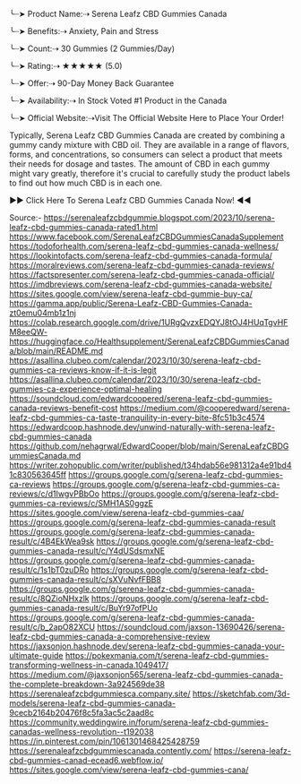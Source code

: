 ╰┈➤ Product Name:⇢ Serena Leafz CBD Gummies Canada

╰┈➤ Benefits:⇢ Anxiety, Pain and Stress

╰┈➤ Count:⇢ 30 Gummies (2 Gummies/Day)

╰┈➤ Rating:⇢ ★★★★★ (5.0)

╰┈➤ Offer:⇢ 90-Day Money Back Guarantee

╰┈➤ Availability:⇢ In Stock Voted #1 Product in the Canada

╰┈➤ Official Website:⇢Visit The Official Website Here to Place Your Order!



Typically, Serena Leafz CBD Gummies Canada are created by combining a gummy candy mixture with CBD oil. They are available in a range of flavors, forms, and concentrations, so consumers can select a product that meets their needs for dosage and tastes. The amount of CBD in each gummy might vary greatly, therefore it's crucial to carefully study the product labels to find out how much CBD is in each one. 

►► Click Here To Serena Leafz CBD Gummies Canada Now! ◄◄

Source:-
https://serenaleafzcbdgummie.blogspot.com/2023/10/serena-leafz-cbd-gummies-canada-rated1.html
https://www.facebook.com/SerenaLeafzCBDGummiesCanadaSupplement
https://todoforhealth.com/serena-leafz-cbd-gummies-canada-wellness/
https://lookintofacts.com/serena-leafz-cbd-gummies-canada-formula/
https://moralreviews.com/serena-leafz-cbd-gummies-canada-reviews/
https://factspresenter.com/serena-leafz-cbd-gummies-canada-official/
https://imdbreviews.com/serena-leafz-cbd-gummies-canada-website/
https://sites.google.com/view/serena-leafz-cbd-gummie-buy-ca/
https://gamma.app/public/Serena-Leafz-CBD-Gummies-Canada-zt0emu04mb1z1nj
https://colab.research.google.com/drive/1URgQvzxEDQYJ8tOJ4HUqTgvHFM8eeQW-
https://huggingface.co/Healthsupplement/SerenaLeafzCBDGummiesCanada/blob/main/README.md
https://asallina.clubeo.com/calendar/2023/10/30/serena-leafz-cbd-gummies-ca-reviews-know-if-it-is-legit
https://asallina.clubeo.com/calendar/2023/10/30/serena-leafz-cbd-gummies-ca-experience-optimal-healing
https://soundcloud.com/edwardcoopered/serena-leafz-cbd-gummies-canada-reviews-benefit-cost
https://medium.com/@cooperedward/serena-leafz-cbd-gummies-ca-taste-tranquility-in-every-bite-8fc51b3c4574
https://edwardcoop.hashnode.dev/unwind-naturally-with-serena-leafz-cbd-gummies-canada
https://github.com/nehagrwal/EdwardCooper/blob/main/SerenaLeafzCBDGummiesCanada.md
https://writer.zohopublic.com/writer/published/t34hdab56e981312a4e91bd41c830563645ff
https://groups.google.com/g/serena-leafz-cbd-gummies-ca-reviews
https://groups.google.com/g/serena-leafz-cbd-gummies-ca-reviews/c/d1IwgvPBbOo
https://groups.google.com/g/serena-leafz-cbd-gummies-ca-reviews/c/SMH1AS0ggzE
https://sites.google.com/view/serena-leafz-cbd-gummies-caa/
https://groups.google.com/g/serena-leafz-cbd-gummies-canada-result
https://groups.google.com/g/serena-leafz-cbd-gummies-canada-result/c/4B4EkWea9sk
https://groups.google.com/g/serena-leafz-cbd-gummies-canada-result/c/Y4dUSdsmxNE
https://groups.google.com/g/serena-leafz-cbd-gummies-canada-result/c/1s1bT0zuDRo
https://groups.google.com/g/serena-leafz-cbd-gummies-canada-result/c/sXVuNvfFBB8
https://groups.google.com/g/serena-leafz-cbd-gummies-canada-result/c/8QZioNHxzlk
https://groups.google.com/g/serena-leafz-cbd-gummies-canada-result/c/BuYr97ofPUo
https://groups.google.com/g/serena-leafz-cbd-gummies-canada-result/c/b_2apO82XCU
https://soundcloud.com/jaxson-13690426/serena-leafz-cbd-gummies-canada-a-comprehensive-review
https://jaxsonjon.hashnode.dev/serena-leafz-cbd-gummies-canada-your-ultimate-guide
https://pokexmania.com/t/serena-leafz-cbd-gummies-transforming-wellness-in-canada.1049417/
https://medium.com/@jaxsonjon565/serena-leafz-cbd-gummies-canada-the-complete-breakdown-3a924569de38
https://serenaleafzcbdgummiesca.company.site/
https://sketchfab.com/3d-models/serena-leafz-cbd-gummies-canada-9cecb2164b20476f8c5fa3ac5c2aad8c
https://community.weddingwire.in/forum/serena-leafz-cbd-gummies-canadas-wellness-revolution--t192038
https://in.pinterest.com/pin/1061301468425428759
https://serenaleafzcbdgummiescanada.contently.com/
https://serena-leafz-cbd-gummies-canad-ecead6.webflow.io/
https://sites.google.com/view/serena-leafz-cbd-gummies-cana/
